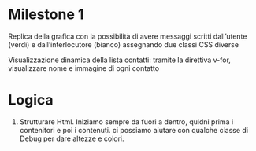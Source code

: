 # Milestone 1

Replica della grafica con la possibilità di avere messaggi scritti dall’utente (verdi) e dall’interlocutore (bianco) assegnando due classi CSS diverse

Visualizzazione dinamica della lista contatti: tramite la direttiva v-for, visualizzare nome e immagine di ogni contatto

# Logica

1. Strutturare Html. Iniziamo sempre da fuori a dentro, quidni prima i contenitori e poi i contenuti. ci possiamo aiutare con qualche classe di Debug per dare altezze e colori.